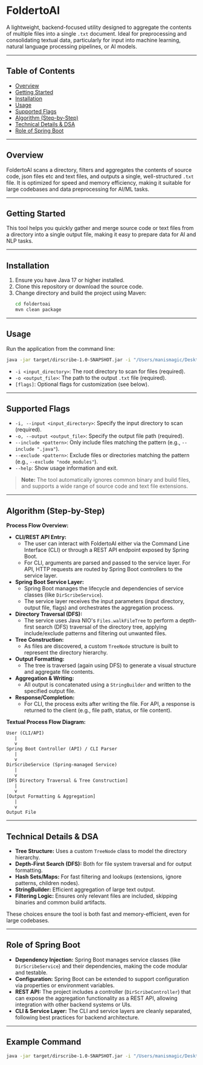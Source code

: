 # FoldertoAI

A lightweight, backend-focused utility designed to aggregate the contents of multiple files into a single `.txt` document. Ideal for preprocessing and consolidating textual data, particularly for input into machine learning, natural language processing pipelines, or AI models.

---

## Table of Contents
- [Overview](#overview)
- [Getting Started](#getting-started)
- [Installation](#installation)
- [Usage](#usage)
- [Supported Flags](#supported-flags)
- [Algorithm (Step-by-Step)](#algorithm-step-by-step)
- [Technical Details & DSA](#technical-details--dsa)
- [Role of Spring Boot](#role-of-spring-boot)

---

## Overview
FoldertoAI scans a directory, filters and aggregates the contents of source code, json files etc and text files, and outputs a single, well-structured `.txt` file. It is optimized for speed and memory efficiency, making it suitable for large codebases and data preprocessing for AI/ML tasks.

---

## Getting Started
This tool helps you quickly gather and merge source code or text files from a directory into a single output file, making it easy to prepare data for AI and NLP tasks.

---

## Installation
1. Ensure you have Java 17 or higher installed.
2. Clone this repository or download the source code.
3. Change directory and build the project using Maven:
   ```sh
   cd foldertoai
   mvn clean package
   ```

---

## Usage
Run the application from the command line:

```sh
java -jar target/dirscribe-1.0-SNAPSHOT.jar -i "/Users/manismagic/Desktop/codeforces" -o "/path/to/output.txt" [flags]
```
- `-i <input_directory>`: The root directory to scan for files (required).
- `-o <output_file>`: The path to the output `.txt` file (required).
- `[flags]`: Optional flags for customization (see below).

---

## Supported Flags
- `-i, --input <input_directory>`: Specify the input directory to scan (required).
- `-o, --output <output_file>`: Specify the output file path (required).
- `--include <pattern>`: Only include files matching the pattern (e.g., `--include ".java"`).
- `--exclude <pattern>`: Exclude files or directories matching the pattern (e.g., `--exclude "node_modules"`).
- `--help`: Show usage information and exit.

> **Note:** The tool automatically ignores common binary and build files, and supports a wide range of source code and text file extensions.

---

## Algorithm (Step-by-Step)

**Process Flow Overview:**

- **CLI/REST API Entry:**
  - The user can interact with FoldertoAI either via the Command Line Interface (CLI) or through a REST API endpoint exposed by Spring Boot.
  - For CLI, arguments are parsed and passed to the service layer. For API, HTTP requests are routed by Spring Boot controllers to the service layer.
- **Spring Boot Service Layer:**
  - Spring Boot manages the lifecycle and dependencies of service classes (like `DirScribeService`).
  - The service layer receives the input parameters (input directory, output file, flags) and orchestrates the aggregation process.
- **Directory Traversal (DFS):**
  - The service uses Java NIO's `Files.walkFileTree` to perform a depth-first search (DFS) traversal of the directory tree, applying include/exclude patterns and filtering out unwanted files.
- **Tree Construction:**
  - As files are discovered, a custom `TreeNode` structure is built to represent the directory hierarchy.
- **Output Formatting:**
  - The tree is traversed (again using DFS) to generate a visual structure and aggregate file contents.
- **Aggregation & Writing:**
  - All output is concatenated using a `StringBuilder` and written to the specified output file.
- **Response/Completion:**
  - For CLI, the process exits after writing the file. For API, a response is returned to the client (e.g., file path, status, or file content).

**Textual Process Flow Diagram:**

```
User (CLI/API)
   |
   v
Spring Boot Controller (API) / CLI Parser
   |
   v
DirScribeService (Spring-managed Service)
   |
   v
[DFS Directory Traversal & Tree Construction]
   |
   v
[Output Formatting & Aggregation]
   |
   v
Output File 
```

---

## Technical Details & DSA
- **Tree Structure:** Uses a custom `TreeNode` class to model the directory hierarchy.
- **Depth-First Search (DFS):** Both for file system traversal and for output formatting.
- **Hash Sets/Maps:** For fast filtering and lookups (extensions, ignore patterns, children nodes).
- **StringBuilder:** Efficient aggregation of large text output.
- **Filtering Logic:** Ensures only relevant files are included, skipping binaries and common build artifacts.

These choices ensure the tool is both fast and memory-efficient, even for large codebases.

---

## Role of Spring Boot
- **Dependency Injection:** Spring Boot manages service classes (like `DirScribeService`) and their dependencies, making the code modular and testable.
- **Configuration:** Spring Boot can be extended to support configuration via properties or environment variables.
- **REST API:** The project includes a controller (`DirScribeController`) that can expose the aggregation functionality as a REST API, allowing integration with other backend systems or UIs.
- **CLI & Service Layer:** The CLI and service layers are cleanly separated, following best practices for backend architecture.

---

## Example Command
```sh
java -jar target/dirscribe-1.0-SNAPSHOT.jar -i "/Users/manismagic/Desktop/codeforces" -o "/Users/manismagic/Desktop/output.txt" --exclude "node_modules" --include ".java"
```

